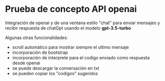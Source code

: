 # Prueba de concepto API openai

Integración de openai y de una ventana estilo "chat" para enviar mensajes y recibir respuesta de chatGpt usando el modelo **gpt-3.5-turbo**

Algunas otras funcionalidades:

- scroll automático para mostrar siempre el ultimo mensaje
- incorporación de bootstrap
- incorporación de interprete para el codigo enviado como respuesta desde openai
- se puede descargar la conversación en txt
- se pueden copiar los "codigos" sugeridos
